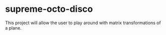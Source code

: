 # supreme-octo-disco
This project will allow the user to play around with matrix transformations of a plane.
